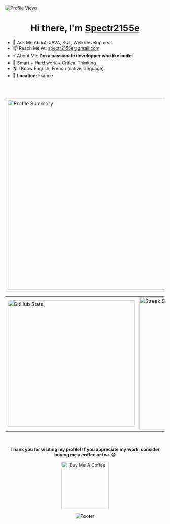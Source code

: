 <p align="left">
  <img src="https://komarev.com/ghpvc/?username=Spectr2155e&label=Profile%20views&color=0e75b6&style=flat" alt="Profile Views" />
</p>

<h1 align="center"> Hi there, I'm <a href="https://www.linkedin.com/in/mastan-sayyad-126904223/">Spectr2155e</a></h1>

- 💬 Ask Me About: JAVA, SQL, Web Development. <br>
- 📫 Reach Me At: [spectr2155e@gmail.com](mailto:spectr2155e@gmail.com) <br>
- ⚡ About Me: **I'm a passionate developper who like code.** <br>
- 💎 Smart + Hard work + Critical Thinking <br>
- 🌎 I Know English, French (native language). <br>
- 📍 **Location:** France <br>

<br>
<br>

<table width="100%" align="center">
<tr>
<td>
  <img width="600em" src="http://github-profile-summary-cards.vercel.app/api/cards/profile-details?username=Spectr2155e&theme=radical" alt="Profile Summary">
</td>
</tr>
</table>

<table width="100%" align="center">
<tr>
<td>
  <img width="400em" src="https://github-readme-stats.vercel.app/api?username=Spectr2155e&show_icons=true&locale=en&theme=radical" alt="GitHub Stats"/>
</td>
<td>
  <img width="420em" src="https://github-readme-streak-stats.herokuapp.com/?user=Spectr2155e&theme=radical" alt="Streak Stats"/>
</td>
</tr>
</table>
<br>

<p align="center">
  <b>Thank you for visiting my profile! If you appreciate my work, consider buying me a coffee or tea. 😊</b>
</p>

<p align="center">
  <a href="https://buymeacoffee.com/sayyadmast3" target="_blank">
    <img src="https://cdn.buymeacoffee.com/buttons/v2/default-red.png" alt="Buy Me A Coffee" width="150"/>
  </a>
</p>

<p align="center">
  <img src="https://capsule-render.vercel.app/api?type=waving&color=gradient&height=60&section=footer" alt="Footer"/>
</p>
